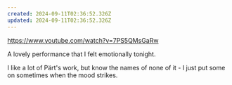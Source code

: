 ```yaml
---
created: 2024-09-11T02:36:52.326Z
updated: 2024-09-11T02:36:52.326Z
---
```

https://www.youtube.com/watch?v=7PS5QMsGaRw

A lovely performance that I felt emotionally tonight.

I like a lot of Pärt's work, but know the names of none of it - I just put some on sometimes when the mood strikes.